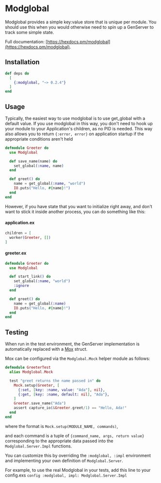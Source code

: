# Modglobal

Modglobal provides a simple key:value store that is unique per module. You should use this when you would otherwise need to spin up a GenServer to track some simple state.

Full documentation: [https://hexdocs.pm/modglobal](https://hexdocs.pm/modglobal).

## Installation

```elixir
def deps do
  [
    {:modglobal, "~> 0.2.4"}
  ]
end
```

## Usage

Typically, the easiest way to use modglobal is to use get_global with a default value.
If you use modglobal in this way, you don't need to hook up your module to your Application's children,
as no PID is needed. This way also allows you to return `{:error, error}` on application startup if the appropriate conditions aren't held

```elixir
defmodule Greeter do
  use Modglobal

  def save_name(name) do
    set_global(:name, name)
  end

  def greet() do
    name = get_global(:name, "world")
    IO.puts("Hello, #{name}!")
  end
end
```

However, if you have state that you want to initialize right away, and don't want to stick it inside another process, you can do something like this:

#### application.ex
```elixir
children = [
  worker(Greeter, [])
]
```
#### greeter.ex

```elixir
defmodule Greeter do
  use Modglobal

  def start_link() do
    set_global(:name, "world")
    :ignore
  end

  def greet() do
    name = get_global(:name)
    IO.puts("Hello, #{name}!")
  end
end
```

## Testing
When run in the test environment, the GenServer implementation is automatically replaced with a [Mox](https://hexdocs.pm/mox/Mox.html) struct.

Mox can be configured via the `Modglobal.Mock` helper module as follows:

```elixir
defmodule GreeterTest
  alias Modglobal.Mock

  test "greet returns the name passed in" do
    Mock.setup(Greeter, [
      {:set, [key: :name, value: "Ada"], nil},
      {:get, [key: :name, default: nil], "Ada"},
    ]
    Greeter.save_name("Ada")
    assert capture_io(&Greeter.greet/1) == "Hello, Ada!"
  end
end
```

where the format is `Mock.setup(MODULE_NAME, commands)`,

and each command is a tuple of `{command_name, args, return value}` corresponding to the appropriate data passed into the `Modglobal.Server.Impl` functions.

You can customize this by overriding the `:modglobal, :impl` environment and implementing your own definition of `Modglobal.Server`.

For example, to use the real Modglobal in your tests, add this line to your config.exs `config :modglobal, impl: Modglobal.Server.Impl`
